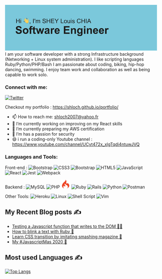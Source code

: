 
<!--
**shloch/shloch** is a ✨ _special_ ✨ repository because its `README.md` (this file) appears on your GitHub profile.

Here are some ideas to get you started:

- 🔭 I’m currently working on ...
- 🌱 I’m currently learning ...
- 👯 I’m looking to collaborate on ...
- 🤔 I’m looking for help with ...
- 💬 Ask me about ...
- 📫 How to reach me: ...
- 😄 Pronouns: ...
- ⚡ Fun fact: ...
-->
[![MasterHead](https://github.com/shloch/shloch/blob/main/header.png)](https://github.com/shloch)
I am your software developer with a strong Infrastructure background (Networking + Linux system administration).
I like scripting languages Ruby/Python/PHP/Bash
I am passionate about coding, biking, hip-hop dancing, swimming.
I enjoy team work and collaboration as well as being capable to work solo.

<h3 align="left">Connect with me:</h3>
<p align="left">
<a href="https://twitter.com/shloch" target="blank"><img alt="Twitter" src="https://img.shields.io/badge/shloch-%231DA1F2.svg?style=for-the-badge&logo=Twitter&logoColor=white"/></a>
</p>

Checkout my portfolio : https://shloch.github.io/portfolio/

- 📫 How to reach me: [shloch2007@yahoo.fr](mailto:shloch2007@yahoo.fr)
- 🔭 I’m currently working on improving on my React skills
- 🌱 I’m currently preparing my AWS certification
- 👯 I’m has a passion for security
- 😄 i run a coding-only Youtube channel : https://www.youtube.com/channel/UCyt472x_xlgTqdi4ntuwJVQ

<h3 align="left">Languages and Tools:</h3>
<p align="left">
   Front-end : 
   <img alt="Bootstrap" src="https://img.shields.io/badge/bootstrap-%23563D7C.svg?style=for-the-badge&logo=bootstrap&logoColor=white"/>
   <img alt="CSS3" src="https://img.shields.io/badge/css3-%231572B6.svg?style=for-the-badge&logo=css3&logoColor=white"/>
   <img alt="Bootstrap" src="https://img.shields.io/badge/Sass-CC6699?style=for-the-badge&logo=sass&logoColor=white"/>
   <img alt="HTML5" src="https://img.shields.io/badge/html5-%23E34F26.svg?style=for-the-badge&logo=html5&logoColor=white"/>
   <img alt="JavaScript" src="https://img.shields.io/badge/javascript-%23323330.svg?style=for-the-badge&logo=javascript&logoColor=%23F7DF1E"/>
   <img alt="React" src="https://img.shields.io/badge/react-%2320232a.svg?style=for-the-badge&logo=react&logoColor=%2361DAFB"/>
   <img alt="Jest" src="https://img.shields.io/badge/-jest-%23C21325?style=for-the-badge&logo=jest&logoColor=white"/>
   <img alt="Webpack" src="https://img.shields.io/badge/webpack-%238DD6F9.svg?style=for-the-badge&logo=webpack&logoColor=black" />
</p>
<p align="left">
  Backend :
   <img alt="MySQL" src="https://img.shields.io/badge/mysql-%2300f.svg?style=for-the-badge&logo=mysql&logoColor=white"/>
   <img alt="PHP" src="https://img.shields.io/badge/php-%23777BB4.svg?style=for-the-badge&logo=php&logoColor=white"/>
   <img src="https://github.com/devicons/devicon/blob/master/icons/codeigniter/codeigniter-plain.svg" alt="c" width="30" title="CodeIgniter"/>
   <img alt="Ruby" src="https://img.shields.io/badge/ruby-%23CC342D.svg?style=for-the-badge&logo=ruby&logoColor=white"/>
   <img alt="Rails" src="https://img.shields.io/badge/rails-%23CC0000.svg?style=for-the-badge&logo=ruby-on-rails&logoColor=white"/>
   <img alt="Python" src="https://img.shields.io/badge/python-%2314354C.svg?style=for-the-badge&logo=python&logoColor=white"/>
   <img alt="Postman" src="https://img.shields.io/badge/Postman-FF6C37?style=for-the-badge&logo=postman&logoColor=red" />
</p>
 <p align="left">
   Other Tools:
   <img alt="Heroku" src="https://img.shields.io/badge/heroku-%23430098.svg?style=for-the-badge&logo=heroku&logoColor=white"/>
   <img alt="Linux" src="https://img.shields.io/badge/Linux-FCC624?style=for-the-badge&logo=linux&logoColor=black">
   <img alt="Shell Script" src="https://img.shields.io/badge/shell_script-%23121011.svg?style=for-the-badge&logo=gnu-bash&logoColor=white"/>  
   <img alt="Vim" src="https://img.shields.io/badge/VIM-%2311AB00.svg?style=for-the-badge&logo=vim&logoColor=white"/>
 </p>
 
 ## My Recent Blog posts ✍️

<!-- BLOG-POST-LIST:START -->
- [Testing a Javascript function that writes to the DOM 👨‍💻](https://medium.com/@shloch2007/testing-a-javascript-function-that-writes-to-the-dom-cfcba46a7c12)
- [How to blink a text with Ruby 🔎](https://medium.com/@shloch2007/how-to-blink-a-text-with-ruby-c46c6eecc42c)
- [Learn CSS transition by imitating smashing magazine 🚀](https://medium.com/@shloch2007/learn-css-transition-by-imitating-smashing-magazine-b9fb25de722c)
- [My #JavascriptMas 2020 🚀](https://medium.com/@shloch2007/my-javascriptmas-2020-227113a9fdde)
<!-- BLOG-POST-LIST:END -->

 ## Most used Languages ✍️
 
[![Top Langs](https://github-readme-stats.vercel.app/api/top-langs/?username=shloch&layout=compact&langs_count=8)](https://github.com/shloch/github-readme-stats)

